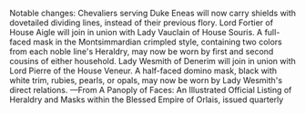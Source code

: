 Notable changes:
Chevaliers serving Duke Eneas will now carry shields with dovetailed dividing lines, instead of their previous flory.
Lord Fortier of House Aigle will join in union with Lady Vauclain of House Souris. A full-faced mask in the Montsimmardian crimpled style, containing two colors from each noble line's Heraldry, may now be worn by first and second cousins of either household.
Lady Wesmith of Denerim will join in union with Lord Pierre of the House Veneur. A half-faced domino mask, black with white trim, rubies, pearls, or opals, may now be worn by Lady Wesmith's direct relations.
—From A Panoply of Faces: An Illustrated Official Listing of Heraldry and Masks within the Blessed Empire of Orlais, issued quarterly
